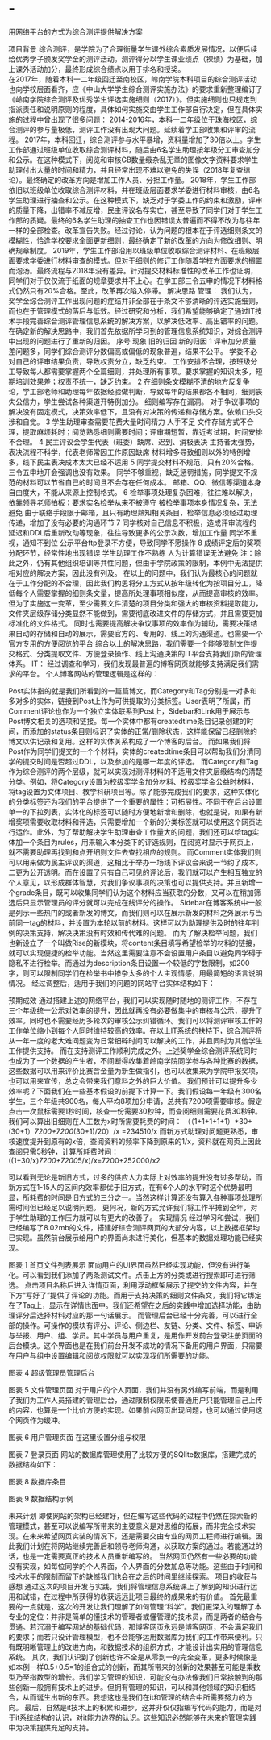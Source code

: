# -
用网络平台的方式为综合测评提供解决方案

项目背景
综合测评，是学院为了合理衡量学生课外综合素质发展情况，以便后续给优秀学子颁发奖学金的测评活动。测评得分以学生课业绩点（裸绩）为基础，加上课外活动加分，最终形成综合绩点以用于排名和授奖。	
在2017年，随着本科一二年级回迁至南校区，岭南学院本科项目的综合测评活动也向学校层面看齐，应《中山大学学生综合测评实施办法》的要求重新整理编订了《岭南学院综合测评及优秀学生评选实施细则（2017）》。但实施细则也只规定到指派责任和说明原则的程度，具体如何实施交由学生工作部自行决定，但在具体实施的过程中曾出现了很多问题：
	2014-2016年，本科一二年级位于珠海校区，综合测评的参与量极低，测评工作没有出现大问题。延续着学工部收集和评审的流程。
2017年，本科回迁，综合测评参与水平暴增，资料量增加了30倍以上。学生工作部通过班级单位收取综合测评材料，随后由6名学生助理按年级分工审查加分和公示。在这种模式下，阅览和审核GB数量级杂乱无章的图像文字资料要求学生助理付出大量的时间和精力，并且经常出现不难以避免的失误（2018年复查结论）。最终确定的改革方向是增加工作人员、分担工作量。
2018年，学生工作部依旧以班级单位收取综合测评材料，并在班级层面要求学委进行材料审核，由6名学生助理进行抽查和公示。在这种模式下，缺乏对于学委工作的约束和激励，评审的质量下降，出错率不减反增，民主评议名存实亡，甚至导致了同学们对于学生工作部的质疑。最终的6名学生助理的抽查工作也因错误太普遍而不得不改为与往年一样的全部检查。改革宣告失败。经过讨论，认为问题的根本在于评选细则条文的模糊性，恰逢学校要求全面更新细则，最终确定了新的改革的方向为修改细则、明确规章制度。
2019年，学生工作部沿用以班级单位收取综合测评材料、在班级层面要求学委进行材料审查的模式。但对于细则的修订工作随着学校方面要求的搁置而泡汤。最终流程与2018年没有差异。针对提交材料标准性的改革工作也证明，同学们对于仅仅流于纸面的规章要求并不上心。在学工部三令五申的情况下材料格式仍然只有20%合格。至此，改革再次陷入停滞。
解决思路
管理：
	我们认为，奖学金综合测评工作出现问题的症结并非全部在于条文不够清晰的评选实施细则，而也在于管理模式的落后与低效。经过研究和分析，我们希望能够确定了通过IT技术手段完善综合测评管理信息系统的解决方案，以解决低效率、高出错率的问题。
	在确定新的解决思路中，我们首先依据所学习到的管理信息系统知识，对综合测评中出现的问题进行了重新的归因。
序号	现象	旧的归因	新的归因
1	评审加分质量差问题多，同学们综合测评分数偏高或偏低的现象普遍，结果不公平。	学委不必对自己的评审结果负责，导致权责分立，缺乏约束。	工作安排不合理，按班级分工导致每人都需要掌握两个全篇细则，并处理所有事项。要求掌握的知识太多，短期培训效果差；权责不统一，缺乏约束。
2	在细则条文模糊不清的地方反复争论，学工部老师和助理每年依据经验做判断，导致每年的结果都各不相同，细则丧失公信力，学生尝试各种渠道开特例加分。	细则编写存在漏洞。	对于争议事项的解决没有固定模式，决策效率低下，且没有对决策的传递和存储方案。依赖口头交涉和自觉。
3	学生助理审查需要花费大量时间精力	人手不足	文件存储方式不合理，提取麻烦耗时；阅览熟悉细则需要时间；评审期短暂，靠近考试期，时间安排不合理。
4	民主评议会学生代表（班委）缺席、迟到、消极表决	主持者太强势，表决流程不科学，代表老师常因工作原因缺席	材料增多导致细则以外的特例增多，线下民主表决成本太大已经不适用
5	同学提交材料不规范，只有20%合格。三令五申地开会强调也没有效果。	同学不够重视，缺乏惩罚措施，同学提交不规范的材料可以节省自己的时间且不会存在任何成本。	邮箱、QQ、微信等渠道本身自由度大，不能从来源上控制格式。
6	检举事项处理复杂困难，往往难以解决，依靠领导老师拍板；要求实名检举从来不被遵守	被检举事项本身情况复杂，无法避免	由于联络手段限于邮箱，且只有助理熟知相关条目，检举信息必须经过助理传递，增加了没有必要的沟通环节
7	同学核对自己信息不积极，造成评审流程的延迟和DDL后重新改动等现象，往往导致更多的公示次数，增加工作量	同学不重视，通知不到位	公示平台ftp登录不方便，导致同学不愿操作
8	成绩评定后的奖项分配环节，经常性地出现错误	学生助理工作不熟练	人为计算错误无法避免
注：除此之外，仍有其他组织培训等共性问题，但由于学院政策的限制，本例中无法提供相对应的解决方案，因此没有列及。
在以上的问题中，我们认为最核心的问题就在于工作分配的不合理，因此我们构思将分工方式从按年级转化为按项目分工，降低每个人需要掌握的细则条文量，提高所处理事项相似度，从而提高审核的效率。但为了实施这一变革，至少需要文件清楚的项目分类和强大的审核资料提取能力，文件夹层级存储分类显然不能做到，需要彻底改进文件的存储方式，并且需要更加标准化的文件格式。
同时也需要提高解决争议事项的效率作为辅助，需要决策结果自动的存储和自动的展示，需要官方的、专用的、线上的沟通渠道。也需要一个官方专用的方便阅览的平台
综合以上的解决思路，我们需要一个能够限制文件提交格式、分类提取文件、方便登录操作、线上沟通决策的IT平台支持我们新的管理体系。
IT：
经过调查和学习，我们发现最普遍的博客网页就能够支持满足我们需求的平台。
个人博客网站的管理逻辑是这样的：
 
Post实体指的就是我们所看到的一篇篇博文，而Category和Tag分别是一对多和多对多的实体，链接到Post上作为可供提取的分类标签。User表明了所属，而Comment评论也作为一个独立实体联系到Post上，Sidebar和Link用于展示与Post博文相关的选项和链接。每一个实体中都有createdtime条目记录创建的时间，而添加的status条目则标识了实体的正常/删除状态，这样能保留已经删除的博文以供记录和复用。这样的实体关系构成了一个博客的后台。
而如果我们将Post作为同学们提交的一个个材料，实体的createdtime条目可以帮助我们分清同学的提交时间是否超过DDL，以及参加的是哪一年度的评选。
而Category和Tag作为综合测评的两个层级，就可以实现对测评材料的不适用文件夹层级结构的清楚分类。例如，将Category设置为校级奖学金加分材料、校级奖学金公益时材料，将tag设置为文体项目、教学科研项目等。除了能够完成我们的要求，这种实体化的分类标签还为我们的平台提供了一个重要的属性：可拓展性。不同于在后台设置单一的下拉列表，实体化的标签可以随时方便地新增和删除，也就是说，如果有新增奖项需要收取材料和评选，只需要增加一个新的分类标签就可以使用这个网页进行运作。此外，为了帮助解决学生助理审查工作量大的问题，我们还可以给tag实体加一个条目为rules，用来输入本分类下的评选规则，在阅览时显示于网页上，就不需要助理再找到和点开细则文件去查找相应的规则。
而Comment实体我们则可以用来做为民主评议的渠道，这相比于举办一场线下评议会来说一节约了成本，二更为公开透明。而在设置了只有自己可见的评论后，我们就可以产生相互独立的个人意见，以形成群体智慧，对我们争议事项的决策也可以提供支持。并且新增一个grade条目，既可以收集同学们认为这个材料应当获取的分数，又可以在稍加筛选后只显示管理员的评分就可以完成在线评分的操作。
Sidebar在博客系统中一般是列示一些热门的或者新发的博文，而我们则可以在展示新发的材料之外展示与当前同一tag的材料，并设置为本轮以前的材料。这样可以为助理提供及时的往年判例的决策支持，解决决策没有时效和传代难的问题。
而为了解决检举问题，我们也新设立了一个叫做Rise的新模块，将content条目填写希望检举的材料的链接，就可以实现便捷的检举功能。当然这里需要注意不会设置用户条目以避免同学碍于隐私不进行检举。而通过为description条目设置一个较低的字数限制，如200字，则可以限制同学们在检举书中掺杂太多的个人主观情感，用最简短的语言说明情况。
经过调整后，适用于我们的问题的网站平台实体结构如下：
 
预期成效
	通过搭建上述的网络平台，我们可以实现随时随地的测评工作，不存在三个年级统一公示对效率的提升，因此就再没有必要做集中的审核与公示，提升了效率。同时也不需要经历多轮次的审核公示纠错循环。我们可以将测评审核工作的工作单位缩小到每个人同时维持较高的效率。在以上IT系统的扶持下，综合测评将从一年一度的老大难问题变为日常细碎时间可以解决的工作，并且同时为其他学生工作提供支持。
	而在支持测评工作顺利完成之外。上述奖学金综合测评系统同时也成为了一个数据的产生者，不间断得收集着岭南学院同学参与各种比赛的数据，这些数据可以用来评价比赛含金量为新生做指引，也可以收集来为学院申报奖项，也可以用来宣传，总之会带来我们意料之外的巨大价值。
我们预计可以提升多少效率呢？下面我们在一些基本假设的前提下计算一下。我们假设每一年级有300名学生，三个年级共900名，每人平均8项加分申请，总共有7200项需要审核。假定点击一次鼠标需要1秒时间，核查一份需要30秒钟，而查阅细则需要花费30秒钟。我们可以算出旧细则在人工数为x时所需要耗费的时间：
（（1+1+1+1+1）*30+(30+1）*7200+7200*(30+1)/20）/x =234510/x
	而新方式助理对问题更熟悉，审核速度提升到原有的x倍，查阅资料的频率下降到原来的1/x，资料就在网页上因此查阅只需5秒钟，计算所耗费时间：
	((1+30/x)*7200+7200*5/x)/x=7200+252000/x2
 
可以看到无论是新旧方式，过多的供应人力实际上对效率的提升没有过多帮助，而新方式在1-15人的区间内效率都优于旧方式，在有6个人的水平时这个优势最明显，所耗费的时间是旧方式的三分之一。当然这样计算还没有算入各种事项处理所需时间但已经足以说明问题。
更何况，新的方式允许我们将工作平摊到全年，对于学生助理的工作压力就可以有更大的改善了。
实现情况 
	经过学习和尝试，我们已经编写了8.02mb的文件，搭建好综合测评网页的大部分内容，以上数据框架均已实现。虽然前台展示给用户的界面尚未进行美化，但基本的数据处理功能已经实现。
 
图表 1 首页文件列表展示
面向用户的UI界面虽然已经实现功能，但没有进行美化。可以看到我们添加了两条测试文件。点击上方的分类或进行搜索即可进行筛选。
点击项目名称后进入详情页面，利用浮动框架展示了提交的文件内容，并在下方“写好了”提供了评论的功能。而用于支持决策的细则文件条文，我们将它绑定在了Tag上，显示在详情也面中。我们还希望在之后的实践中增加选择功能，由助理评分后选择材料对应的那一句话展示。
而管理后台已经十分完善，可以进行全部的操作。可操作的模块有评分、评论、侧边栏、友链、分类、文件、标签、申诉与举报、用户、组、学员。其中学员与用户重复，是用作开发前台登录注册页面的后台模块。这个界面也是在我们前台开发不成功的情况下备用的用户界面，只需要在用户与组中设置编辑和阅览权限就可以实现我们所需要的功能。

 
图表 4 超级管理员管理后台
 
图表 5 文件管理页面
对于用户的个人页面，我们并没有另外编写前端，而是利用了我们为工作人员搭建的管理后台，通过限制权限来使普通用户只能管理自己上传的内容，也算是一个比价方便的实现。如果前台网页出现问题，也可以通过使用这个网页作为缓冲。
 
图表 6 用户管理页面
在这里设置分组与权限
 
图表 7 登录页面
网站的数据库管理使用了比较方便的SQlite数据库，搭建完成的数据结构如下：
 
图表 8 数据库条目
 
图表 9 数据结构示例

未来计划
	即使网站的架构已经建好，但在编写这些代码的过程中仍然在探索新的管理模式，甚至可以说编写所带来的主要意义是对思维的拓展，而非完全技术实现。在未来希望网页实装的情况下，还是需要交由专业的网页工程师进行编辑。因此我们计划在将网站继续完善后和领导老师沟通，以获取方案的通过。若能通过的话，也是一定需要真正的技术人员重新编写的。 
	当然网页仍然有一些必要的功能没有实现，如每位同学的个人界面，个人界面的分数加总等功能。这些由于时间和技术水平的限制而留下的缺憾我们也会在之后的时间里继续探索。
项目的收获与感想
	通过这次的项目开发与实践，我们将管理信息系统课上了解到的知识进行运用和试错，在过程中所获得的收获远远比项目最终的成果来的有价值。
	首先最重要的一点就是，这次的开发让我们理解了如何管理“科学”。我们更深入的理解了本专业的定位：并非是简单的懂技术的管理者或懂管理的技术员，而是两者的结合与贯通。若沉溺于编写网站的基础代码，那博客网页永远是博客网页，不会满足我们的要求；而若只设计管理模型，也不会能够运用数据库为我们的工作带来便利。只有既明晰管理上的改进方向，和数据技术的组织方式，才能设计出实用的管理信息系统。
	其次，我们认识到了创新也许不全是从零到一的完全变革，更多时候像是如本例一样0.5+0.5=1的组合式的创新，而其所带来的创新的效果甚至可能是乘数型乃至指数型的增长。我们学习管理的知识，可能没有办法像我们日常接触到的那些创新一般拥有技术上的进步。但拥有管理的知识，可以和其他领域的知识相结合，从而诞生出新的东西。我想这也是我们在it和管理的结合中所需要努力的方向。
	最后，自然是it技术上的积累和进步，这并非仅仅指编写代码的能力，而是对于it系统结构的认识，对it能力边界的认识。这些知识必然能够在未来的管理实践中为决策提供充足的支持。
